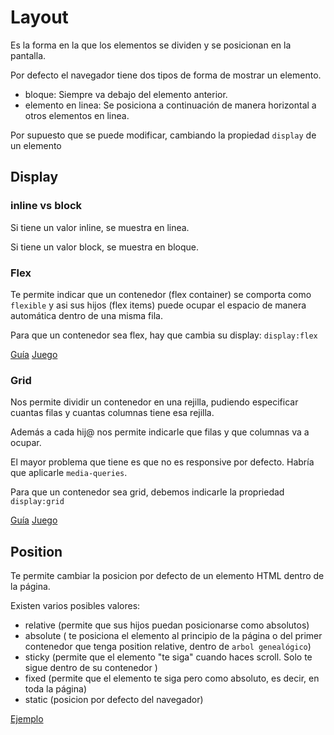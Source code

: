 # Layout

Es la forma en la que los elementos se dividen y se posicionan en la pantalla.

Por defecto el navegador tiene dos tipos de forma de mostrar un elemento.

- bloque: Siempre va debajo del elemento anterior.
- elemento en linea: Se posiciona a continuación de manera horizontal a otros elementos en linea.

Por supuesto que se puede modificar, cambiando la propiedad `display` de un elemento

## Display

### inline vs block

Si tiene un valor inline, se muestra en linea.

Si tiene un valor block, se muestra en bloque.

### Flex

Te permite indicar que un contenedor (flex container) se comporta como  `flexible` y asi sus hijos (flex items) puede ocupar el espacio de manera automática dentro de una misma fila.

Para que un contenedor sea flex, hay que cambia su display: `display:flex`

[Guía](https://css-tricks.com/snippets/css/a-guide-to-flexbox/)
[Juego](https://flexboxfroggy.com/#es)

### Grid

Nos permite dividir un contenedor en una rejilla, pudiendo especificar cuantas filas y cuantas columnas tiene esa rejilla.

Además a cada hij@ nos permite indicarle que filas y que columnas va a ocupar.

El mayor problema que tiene es que no es responsive por defecto. Habría que aplicarle `media-queries`.

Para que un contenedor sea grid, debemos indicarle la propriedad `display:grid`

[Guía](https://css-tricks.com/snippets/css/complete-guide-grid/)
[Juego](https://cssgridgarden.com/#es)

## Position

Te permite cambiar la posicion por defecto de un elemento HTML dentro de la página.

Existen varios posibles valores:

- relative (permite que sus hijos puedan posicionarse como absolutos)
- absolute ( te posiciona el elemento al principio de la página o del primer contenedor que tenga position relative, dentro de `arbol genealógico`)
- sticky (permite que el elemento "te siga" cuando haces scroll. Solo te sigue dentro de su contenedor )
- fixed (permite que el elemento te siga pero como absoluto, es decir, en toda la página)
- static (posicion por defecto del navegador)

[Ejemplo](https://codepen.io/web-dot-dev/pen/NWdNGZB)
